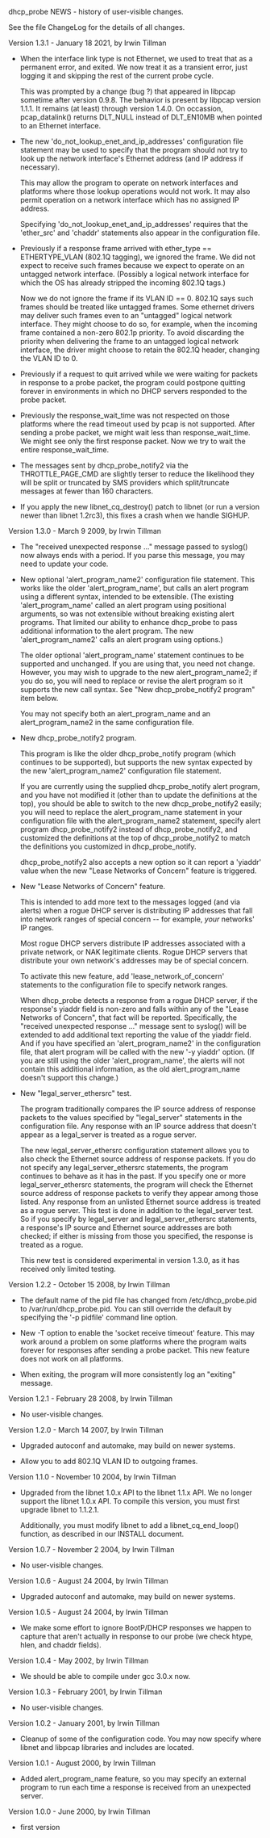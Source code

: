 dhcp_probe NEWS - history of user-visible changes.


See the file ChangeLog for the details of all changes.

Version 1.3.1 - January 18 2021, by Irwin Tillman

* When the interface link type is not Ethernet, we used to
  treat that as a permanent error, and exited.  We now
  treat it as a transient error, just logging it and skipping
  the rest of the current probe cycle.
 
  This was prompted by a change (bug ?) that appeared 
  in libpcap sometime after version 0.9.8. The behavior is present
  by libpcap version 1.1.1.  It remains (at least) through version 1.4.0.
  On occassion, pcap_datalink() returns DLT_NULL instead of DLT_EN10MB 
  when pointed to an Ethernet interface.

* The new 'do_not_lookup_enet_and_ip_addresses' configuration file statement
  may be used to specify that the program should not try to look up
  the network interface's Ethernet address (and IP address if necessary).

  This may allow the program to operate on network interfaces and platforms
  where those lookup operations would not work.  It may also permit
  operation on a network interface which has no assigned IP address.

  Specifying 'do_not_lookup_enet_and_ip_addresses' requires that
  the 'ether_src' and 'chaddr' statements also appear in the configuration file.

* Previously if a response frame arrived with ether_type == ETHERTYPE_VLAN
  (802.1Q tagging), we ignored the frame.  We did not expect to receive such
  frames because we expect to operate on an untagged network interface.
  (Possibly a logical network interface for which the OS has already stripped 
  the incoming 802.1Q tags.)

  Now we do not ignore the frame if its VLAN ID == 0.  802.1Q says such
  frames should be treated like untagged frames.  Some ethernet drivers may
  deliver such frames even to an "untagged" logical network interface.
  They might choose to do so, for example, when the incoming frame contained
  a non-zero 802.1p priority.  To avoid discarding the priority when delivering
  the frame to an untagged logical network interface, the driver
  might choose to retain the 802.1Q header, changing the VLAN ID to 0.

* Previously if a request to quit arrived while we were waiting for packets in 
  response to a probe packet, the program could postpone quitting forever
  in environments in which no DHCP servers responded to the probe packet.

* Previously the response_wait_time was not respected on those platforms
  where the read timeout used by pcap is not supported.  After sending a probe
  packet, we might wait less than response_wait_time.  We might see only
  the first response packet.  Now we try to wait the entire response_wait_time.

* The messages sent by dhcp_probe_notify2 via the THROTTLE_PAGE_CMD
  are slightly terser to reduce the likelihood they will be split or truncated
  by SMS providers which split/truncate messages at fewer than 160 characters.

* If you apply the new libnet_cq_destroy() patch to libnet (or run a version
  newer than libnet 1.2rc3), this fixes a crash when we handle SIGHUP.


Version 1.3.0 - March 9 2009, by Irwin Tillman

* The "received unexpected response ..." message passed to syslog()
  now always ends with a period.  If you parse this message, you
  may need to update your code.

* New optional 'alert_program_name2' configuration file statement.
  This works like the older 'alert_program_name', but calls an
  alert program using a different syntax, intended to be extensible.
  (The existing 'alert_program_name' called an alert program using
  positional arguments, so was not extensible without breaking
  existing alert programs.  That limited our ability to enhance 
  dhcp_probe to pass additional information to the alert program.
  The new 'alert_program_name2' calls an alert program using options.)
  
  The older optional 'alert_program_name' statement continues to be 
  supported and unchanged.   If you are using that, you need not change.
  However, you may wish to upgrade to the new alert_program_name2;
  if you do so, you will need to replace or revise the alert
  program so it supports the new call syntax.  See "New dhcp_probe_notify2 
  program" item below.

  You may not specify both an alert_program_name and an alert_program_name2
  in the same configuration file.

* New dhcp_probe_notify2 program.  

  This program is like the older dhcp_probe_notify
  program (which continues to be supported), but supports the new syntax
  expected by the new 'alert_program_name2' configuration file statement.

  If you are currently using the supplied dhcp_probe_notify alert
  program, and you have not modified it (other than to update the
  definitions at the top), you should be able to
  switch to the new dhcp_probe_notify2 easily; you will need to
  replace the alert_program_name statement in your configuration
  file with the alert_program_name2 statement, specify
  alert program dhcp_probe_notify2 instead of dhcp_probe_notify2,
  and customized the definitions at the top of dhcp_probe_notify2
  to match the definitions you customized in dhcp_probe_notify.

  dhcp_probe_notify2 also accepts a new option so it can report a 
  'yiaddr' value when the new "Lease Networks of Concern" feature is 
   triggered.

* New "Lease Networks of Concern" feature.  

  This is intended to add more text to the messages logged (and via 
  alerts) when a rogue DHCP server is distributing IP addresses that 
  fall into network ranges of special concern -- for example, *your* 
  networks' IP ranges. 

  Most rogue DHCP servers distribute IP addresses associated with
  a private network, or NAK legitimate clients.  Rogue DHCP servers
  that distribute your own network's addresses may be of special
  concern.

  To activate this new feature, add 'lease_network_of_concern' statements 
  to the configuration file to specify network ranges.  

  When dhcp_probe detects a response from a rogue DHCP server, if the
  response's yiaddr field is non-zero and falls within any of the
  "Lease Networks of Concern", that fact will be reported.
  Specifically, the "received unexpected response ..." message sent 
  to syslog() will be extended to add additional text reporting 
  the value of the yiaddr field.  And if you have specified an
  'alert_program_name2' in the configuration file, that alert
  program will be called with the new '-y yiaddr' option.
  (If you are still using the older 'alert_program_name', the
  alerts will not contain this additional information, as the 
  old alert_program_name doesn't support this change.)

* New "legal_server_ethersrc" test.

  The program traditionally compares the IP source address of response packets
  to the values specified by "legal_server" statements in the configuration
  file.  Any response with an IP source address that doesn't appear as a
  legal_server is treated as a rogue server.

  The new legal_server_ethersrc configuration statement allows you to
  also check the Ethernet source address of response packets.
  If you do not specify any legal_server_ethersrc statements, the program
  continues to behave as it has in the past.
  If you specify one or more legal_server_ethersrc statements, the
  program will check the Ethernet source address of response packets
  to verify they appear among those listed.  Any response from an unlisted
  Ethernet source address is treated as a rogue server.
  This test is done in addition to the legal_server test.
  So if you specify by legal_server and legal_server_ethersrc statements,
  a response's IP source and Ethernet source addresses are both checked;
  if either is missing from those you specified, the response is
  treated as a rogue.

  This new test is considered experimental in version 1.3.0,
  as it has received only limited testing.


Version 1.2.2 - October 15 2008, by Irwin Tillman

* The default name of the pid file has changed from /etc/dhcp_probe.pid
  to /var/run/dhcp_probe.pid.  You can still override the default by
  specifying the '-p pidfile' command line option.

* New -T option to enable the 'socket receive timeout' feature.
  This may work around a problem on some platforms where the program
  waits forever for responses after sending a probe packet.
  This new feature does not work on all platforms.

* When exiting, the program will more consistently log an "exiting" 
  message.


Version 1.2.1 - February 28 2008, by Irwin Tillman

* No user-visible changes.


Version 1.2.0 - March 14 2007, by Irwin Tillman

* Upgraded autoconf and automake, may build on newer systems.

* Allow you to add 802.1Q VLAN ID to outgoing frames.


Version 1.1.0 - November 10 2004, by Irwin Tillman

* Upgraded from the libnet 1.0.x API to the libnet 1.1.x API.
  We no longer support the libnet 1.0.x API.  To compile this
  version, you must first upgrade libnet to 1.1.2.1.

  Additionally, you must modify libnet to add a
  libnet_cq_end_loop() function, as described in our INSTALL document.


Version 1.0.7 - November 2 2004, by Irwin Tillman

* No user-visible changes.


Version 1.0.6 - August 24 2004, by Irwin Tillman

* Upgraded autoconf and automake, may build on newer systems.


Version 1.0.5 - August 24 2004, by Irwin Tillman

* We make some effort to ignore BootP/DHCP responses we happen to capture 
  that aren't actually in response to our probe (we check htype, hlen, 
  and chaddr fields).


Version 1.0.4 - May 2002, by Irwin Tillman

* We should be able to compile under gcc 3.0.x now.


Version 1.0.3 - February 2001, by Irwin Tillman

* No user-visible changes.


Version 1.0.2 - January 2001, by Irwin Tillman

* Cleanup of some of the configuration code.  You may now specify
  where libnet and libpcap libraries and includes are located.


Version 1.0.1 - August 2000, by Irwin Tillman

* Added alert_program_name feature, so you may specify an external
  program to run each time a response is received from an unexpected server.


Version 1.0.0 - June 2000, by Irwin Tillman

* first version

